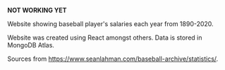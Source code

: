 **NOT WORKING YET**

Website showing baseball player's salaries each year from 1890-2020.

Website was created using React amongst others. Data is stored in MongoDB Atlas. 

Sources from https://www.seanlahman.com/baseball-archive/statistics/.
